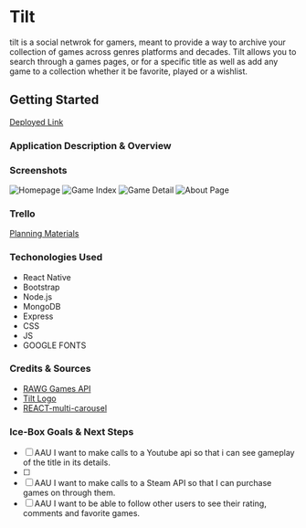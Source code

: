 # Tilt
tilt is a social netwrok for gamers, meant to provide a way to archive your collection of games across genres platforms and decades. Tilt allows you to search through a games pages, or for  a specific title as well as add any game to a collection whether it be favorite, played or a wishlist.

## **Getting Started**

[Deployed Link](https://tilt-games.herokuapp.com)

### **Application Description & Overview** 



### **Screenshots**

![Homepage]()
![Game Index]()
![Game Detail]()
![About Page]()


### **Trello**

[Planning Materials](https://trello.com/b/sCZE4iqp/unit-4-sprint-board)

### **Techonologies Used**

- React Native 
- Bootstrap 
- Node.js
- MongoDB
- Express 
- CSS 
- JS
- GOOGLE FONTS 


### **Credits & Sources** 


- [RAWG Games API](https://rawg.io/apidocs)
- [Tilt Logo](https://mungai95.github.io/about.html)
- [REACT-multi-carousel]()

  

### **Ice-Box Goals & Next Steps** 

- [ ] AAU I want to make calls to a Youtube api so that i can see gameplay of the title in its details.
- [ ] 
- [ ] AAU I want to make calls to a Steam API so that I can purchase games on through them.
- [ ] AAU I want to be able to follow other users to see their rating, comments and favorite games.